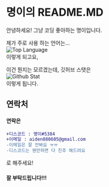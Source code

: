 # 명이의 README.MD

안녕하세요! 그냥 코딩 좋아하는 명이입니다.

제가 주로 사용 하는 언어는...
<br/>
![Top Language](https://github-readme-stats.vercel.app/api/top-langs/?username=myoung2namur&theme=tokyonight)<br/>
이렇게 되고요,

이건 뭔지는 모르겠는데, 깃허브 스탯은 <br/>
![Github Stat](https://github-readme-stats.vercel.app/api?username=myoung2namur&show_icons=true&theme=tokyonight)<br/>
이렇게 됩니다.

## 연락처

#### 연락은 
```diff
+디스코드 : 명이#5384
+이메일 : aiden080605@gmail.com
-이메일은 잘 안봐요 ㅠㅠ
-디스코드는 웬만하면 다 친추 해드려요
```
로 해주세요!

#### 잘 부탁드립니다!!!
